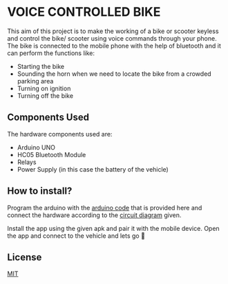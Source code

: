 # VOICE CONTROLLED BIKE

This aim of this project is to make the working of a bike or scooter keyless and control the bike/ scooter using voice commands through your phone. The bike is connected to the mobile phone with the help of bluetooth and it can perform the functions like:
* Starting the bike
* Sounding the horn when we need to locate the bike from a crowded parking area
* Turning on ignition
* Turning off the bike

## Components Used

The hardware components used are:
* Arduino UNO
* HC05 Bluetooth Module
* Relays
* Power Supply (in this case the battery of the vehicle)


## How to install?

Program the arduino with the [arduino code](./arduino%20code/main.ino) that is provided here and connect the hardware according to the [circuit diagram](./circuit_diagram/Circuit-diagram.png) given.

Install the app using the given apk and pair it with the mobile device. Open the app and connect to the vehicle and lets go 🚀



## License

[MIT](https://choosealicense.com/licenses/mit/)